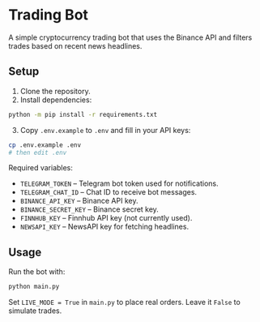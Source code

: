 # Trading Bot

A simple cryptocurrency trading bot that uses the Binance API and filters trades based on recent news headlines.

## Setup

1. Clone the repository.
2. Install dependencies:

```bash
python -m pip install -r requirements.txt
```
3. Copy `.env.example` to `.env` and fill in your API keys:

```bash
cp .env.example .env
# then edit .env
```

Required variables:

- `TELEGRAM_TOKEN` – Telegram bot token used for notifications.
- `TELEGRAM_CHAT_ID` – Chat ID to receive bot messages.
- `BINANCE_API_KEY` – Binance API key.
- `BINANCE_SECRET_KEY` – Binance secret key.
- `FINNHUB_KEY` – Finnhub API key (not currently used).
- `NEWSAPI_KEY` – NewsAPI key for fetching headlines.

## Usage

Run the bot with:

```bash
python main.py
```

Set `LIVE_MODE = True` in `main.py` to place real orders. Leave it `False` to simulate trades.
